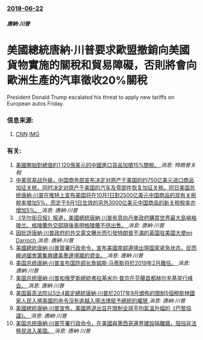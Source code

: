 ### [2018-06-22](/news/2018/06/22/index.md)

##### 唐納·川普
# 美國總統唐納·川普要求歐盟撤銷向美國貨物實施的關稅和貿易障礙，否則將會向歐洲生產的汽車徵收20%關稅 

President Donald Trump escalated his threat to apply new tariffs on European autos Friday.


### 信息来源:

1. [CNN](https://edition.cnn.com/2018/06/22/politics/trump-tariffs-european-autos/index.html) [IMG](https://cdn.cnn.com/cnnnext/dam/assets/180202085152-01-donald-trump-rnc-meeting-02-01-2018-super-tease.jpg)

### 有关:

1. [美國開始對總值約1,120億美元的中國進口貨品加徵15%關稅。 ](/zh/news/2019/09/1/美國開始對總值約1120億美元的中國進口貨品加徵15-關稅.md) _消息: 特朗普关税_
2. [中美贸易战升級，中国商务部宣布决定对原产于美国的约750亿美元进口商品加征关税，同时决定对原产于美国的汽车及零部件恢复加征关税。同日美国总统唐納·川普在推特上宣布美国将在10月1日對2500亿美元中国商品的现有关税稅率增加5%，而定于9月1日生效的另外3000亿美元中国商品的新关税稅率亦增加5%。 ](/zh/news/2019/08/23/中美贸易战升級-中国商务部宣布决定对原产于美国的约750亿美元进口商品加征关税-同时决定对原产于美国的汽车及零部件恢复加.md) _消息: 唐納·川普_
3. [《华尔街日报》报道，美國總統唐納·川普有意向丹麥政府購買世界最大島嶼格陵兰。格陵蘭外交部隨後表明格陵蘭不供出售。 ](/zh/news/2019/08/15/华尔街日报-报道-美國總統唐納-川普有意向丹麥政府購買世界最大島嶼格陵兰-格陵蘭外交部隨後表明格陵蘭不供出售.md) _消息: 唐納·川普_
4. [因批評唐納·川普政府的外交電文曝光而引發特朗普不滿的英国驻美国大使en Darroch ](/zh/news/2019/07/10/因批評唐納-川普政府的外交電文曝光而引發特朗普不滿的英国驻美国大使en-Darroch.md) _消息: 唐納·川普_
5. [美國總統唐納·川普簽署行政命令，宣布美國南部邊境出現国家紧急状态，從而繞過國會籌集興建美墨邊境牆的資金。 ](/zh/news/2019/02/15/美國總統唐納-川普簽署行政命令-宣布美國南部邊境出現国家紧急状态-從而繞過國會籌集興建美墨邊境牆的資金.md) _消息: 唐納·川普_
6. [美国总统唐納·川普宣布国防部长詹姆斯·马蒂斯将於2019年2月離任。 ](/zh/news/2018/12/20/美国总统唐納-川普宣布国防部长詹姆斯-马蒂斯将於2019年2月離任.md) _消息: 唐納·川普_
7. [美国总统唐納·川普和俄罗斯總統弗拉基米尔·普京在芬蘭首都赫尔辛基举行峰会。 ](/zh/news/2018/07/16/美国总统唐納-川普和俄罗斯總統弗拉基米尔-普京在芬蘭首都赫尔辛基举行峰会.md) _消息: 唐納·川普_
8. [美国最高法院以5比4裁定總統唐納·川普於2017年9月頒佈的限制5個穆斯林國家人民入境美國的命令沒有逾越入境法律賦予總統的權限 ](/zh/news/2018/06/26/美国最高法院以5比4裁定總統唐納-川普於2017年9月頒佈的限制5個穆斯林國家人民入境美國的命令沒有逾越入境法律賦予總統.md) _消息: 唐納·川普_
9. [美國總統唐納·川普宣佈，美國將退出旨在限制全球平均氣溫升幅的《巴黎協議》。 ](/zh/news/2017/06/1/美國總統唐納-川普宣佈-美國將退出旨在限制全球平均氣溫升幅的-巴黎協議.md) _消息: 唐納·川普_
10. [美国总统唐納·川普签署行政命令，在美國與墨西哥邊界建設隔離牆，阻挡非法移民进入美国。 ](/zh/news/2017/01/25/美国总统唐納-川普签署行政命令-在美國與墨西哥邊界建設隔離牆-阻挡非法移民进入美国.md) _消息: 唐納·川普_
